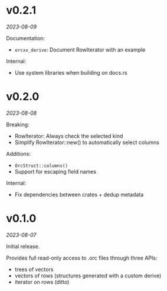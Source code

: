 # v0.2.1

*2023-08-09*

Documentation:

* `orcxx_derive`: Document RowIterator with an example

Internal:

* Use system libraries when building on docs.rs


# v0.2.0

*2023-08-08*

Breaking:

* RowIterator: Always check the selected kind
* Simplify RowIterator::new() to automatically select columns

Additions:

* `OrcStruct::columns()`
* Support for escaping field names

Internal:

* Fix dependencies between crates + dedup metadata


# v0.1.0

*2023-08-07*

Initial release.

Provides full read-only access to .orc files through three APIs:

* trees of vectors
* vectors of rows (structures generated with a custom derive)
* iterator on rows (ditto)

